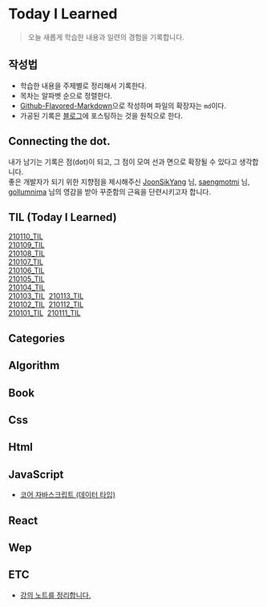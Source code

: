 # Today I Learned

> 오늘 새롭게 학습한 내용과 일련의 경험을 기록합니다. <br>

## 작성법

- 학습한 내용을 주제별로 정리해서 기록한다.
- 목차는 알파벳 순으로 정렬한다.
- <a href="https://guides.github.com/features/mastering-markdown/#GitHub-flavored-markdown">Github-Flavored-Markdown</a>으로 작성하며 파일의 확장자는 `md`이다.
- 가공된 기록은 <a href="https://hyuns619.github.io/">블로그</a>에 포스팅하는 것을 원칙으로 한다.

## Connecting the dot.

내가 남기는 기록은 점(dot)이 되고, 그 점이 모여 선과 면으로 확장될 수 있다고 생각합니다.<br>
좋은 개발자가 되기 위한 지향점을 제시해주신 <a href="https://github.com/joonsikyang">JoonSikYang</a> 님, <a href="https://github.com/saengmotmi">saengmotmi</a> 님, <a href="https://github.com/gollumnima">gollumnima</a> 님의 영감을 받아 꾸준함의 근육을 단련시키고자 합니다.

## TIL (Today I Learned)

[210110_TIL](<https://github.com/hyuns619/TIL/blob/master/TIL%20(Today%20I%20Learned)/210110_TIL.md>)<br>
[210109_TIL](<https://github.com/hyuns619/TIL/blob/master/TIL%20(Today%20I%20Learned)/210109_TIL.md>)<br>
[210108_TIL](<https://github.com/hyuns619/TIL/blob/master/TIL%20(Today%20I%20Learned)/210108_TIL.md>)<br>
[210107_TIL](<https://github.com/hyuns619/TIL/blob/master/TIL%20(Today%20I%20Learned)/210107_TIL.md>)<br>
[210106_TIL](<https://github.com/hyuns619/TIL/blob/master/TIL%20(Today%20I%20Learned)/210106_TIL.md>)<br>
[210105_TIL](<https://github.com/hyuns619/TIL/blob/master/TIL%20(Today%20I%20Learned)/210105_TIL.md>)<br>
[210104_TIL](<https://github.com/hyuns619/TIL/blob/master/TIL%20(Today%20I%20Learned)/210104_TIL.md>)<br>
[210103_TIL](<https://github.com/hyuns619/TIL/blob/master/TIL%20(Today%20I%20Learned)/210103_TIL.md>)&nbsp;&nbsp;[210113_TIL](<https://github.com/hyuns619/TIL/blob/master/TIL%20(Today%20I%20Learned)/210113_TIL.md>)<br>
[210102_TIL](<https://github.com/hyuns619/TIL/blob/master/TIL%20(Today%20I%20Learned)/210102_TIL.md>)&nbsp;&nbsp;[210112_TIL](<https://github.com/hyuns619/TIL/blob/master/TIL%20(Today%20I%20Learned)/210112_TIL.md>)<br>
[210101_TIL](<https://github.com/hyuns619/TIL/blob/master/TIL%20(Today%20I%20Learned)/TIL%20(Today%20I%20Learned).md>)&nbsp;&nbsp;[210111_TIL](<https://github.com/hyuns619/TIL/blob/master/TIL%20(Today%20I%20Learned)/210111_TIL.md>)<br>

## Categories

## Algorithm

## Book

## Css

## Html

## JavaScript

- [코어 자바스크립트 (데이터 타입)](<https://github.com/hyuns619/TIL/blob/master/JavaScript/%EC%BD%94%EC%96%B4%20%EC%9E%90%EB%B0%94%EC%8A%A4%ED%81%AC%EB%A6%BD%ED%8A%B8(%EB%8D%B0%EC%9D%B4%ED%84%B0%20%ED%83%80%EC%9E%85).md>)

## React

## Wep

## ETC

- [강의 노트를 정리합니다.](https://github.com/hyuns619/TIL/tree/master/ETC/Note)
  
